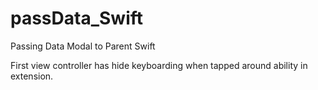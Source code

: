 # passData_Swift
Passing Data Modal to Parent Swift

First view controller has hide keyboarding when tapped around ability in extension.
